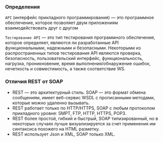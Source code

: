 
### Определения

`API` (интерфейс прикладного программирования) — это программное обеспечение, 
которое позволяет двум приложениям взаимодействовать друг с другом

`Тестирование API` — это тип тестирования программного обеспечения, которое 
определяет, являются ли разработанные API функциональными, надежными и безопасными. 
Некоторыми из распространенных типов тестирования API являются проверка, 
безопасность, пользовательский интерфейс, функциональность, нагрузка, 
проникновение, время выполнения/обнаружение ошибок, нечеткость и совместимость, 
а также соответствие WS.

### Отличия REST от SOAP
- REST — это архитектурный стиль. SOAP — это формат обмена сообщениям, имеет веб-сервис WSDL
    с прописанными методами, которые можно удаленно вызывать.
- REST работает только по HTTP/HTTPS, SOAP с любым протоколом прикладного уровня: SMPT, FTP, HTTP, HTTPS, POP3.
- REST более простой, гибкий и быстрый, SOAP типизированный, но в некоторых случаях лучше
    визуализируется за счет применения им синтаксиса похожего на HTML разметку.
- REST использует Json и XML, SOAP только XML.

